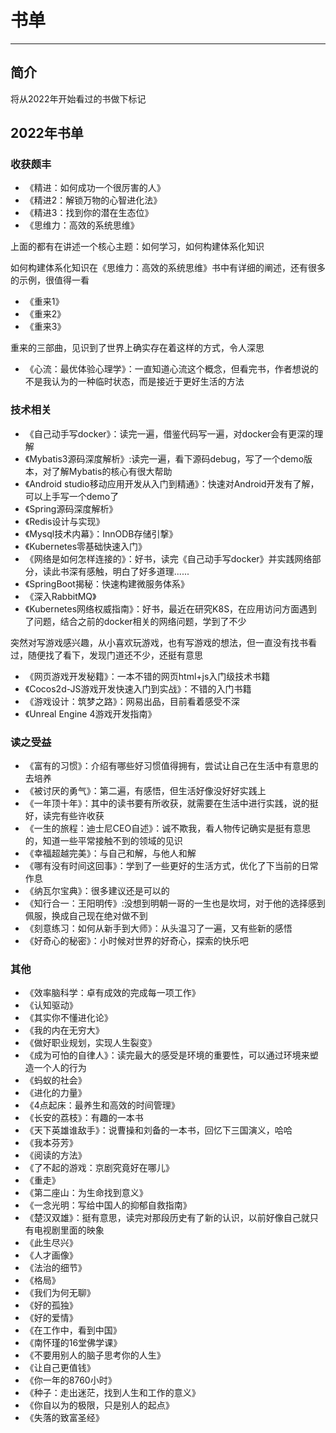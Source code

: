 # 书单
***

## 简介

将从2022年开始看过的书做下标记

## 2022年书单

### 收获颇丰

- 《精进：如何成功一个很厉害的人》
- 《精进2：解锁万物的心智进化法》
- 《精进3：找到你的潜在生态位》
- 《思维力：高效的系统思维》

上面的都有在讲述一个核心主题：如何学习，如何构建体系化知识

如何构建体系化知识在《思维力：高效的系统思维》书中有详细的阐述，还有很多的示例，很值得一看



- 《重来1》
- 《重来2》
- 《重来3》

重来的三部曲，见识到了世界上确实存在着这样的方式，令人深思



- 《心流：最优体验心理学》：一直知道心流这个概念，但看完书，作者想说的不是我认为的一种临时状态，而是接近于更好生活的方法

### 技术相关

- 《自己动手写docker》：读完一遍，借鉴代码写一遍，对docker会有更深的理解
- 《Mybatis3源码深度解析》:读完一遍，看下源码debug，写了一个demo版本，对了解Mybatis的核心有很大帮助
- 《Android studio移动应用开发从入门到精通》：快速对Android开发有了解，可以上手写一个demo了
- 《Spring源码深度解析》
- 《Redis设计与实现》
- 《Mysql技术内幕》：InnODB存储引撃》
- 《Kubernetes零基础快速入门》
- 《网络是如何怎样连接的》：好书，读完《自己动手写docker》并实践网络部分，读此书深有感触，明白了好多道理......
- 《SpringBoot揭秘：快速构建微服务体系》
- 《深入RabbitMQ》
- 《Kubernetes网络权威指南》：好书，最近在研究K8S，在应用访问方面遇到了问题，结合之前的docker相关的网络问题，学到了不少

突然对写游戏感兴趣，从小喜欢玩游戏，也有写游戏的想法，但一直没有找书看过，随便找了看下，发现门道还不少，还挺有意思

- 《网页游戏开发秘籍》：一本不错的网页html+js入门级技术书籍
- 《Cocos2d-JS游戏开发快速入门到实战》：不错的入门书籍
- 《游戏设计：筑梦之路》：网易出品，目前看着感受不深
- 《Unreal Engine 4游戏开发指南》

### 读之受益

- 《富有的习惯》：介绍有哪些好习惯值得拥有，尝试让自己在生活中有意思的去培养
- 《被讨厌的勇气》：第二遍，有感悟，但生活好像没好好实践上
- 《一年顶十年》：其中的读书要有所收获，就需要在生活中进行实践，说的挺好，读完有些许收获
- 《一生的旅程：迪士尼CEO自述》：诚不欺我，看人物传记确实是挺有意思的，知道一些平常接触不到的领域的见识
- 《幸福超越完美》：与自己和解，与他人和解
- 《哪有没有时间这回事》：学到了一些更好的生活方式，优化了下当前的日常作息
- 《纳瓦尔宝典》：很多建议还是可以的
- 《知行合一：王阳明传》:没想到明朝一哥的一生也是坎坷，对于他的选择感到佩服，换成自己现在绝对做不到
- 《刻意练习：如何从新手到大师》：从头温习了一遍，又有些新的感悟
- 《好奇心的秘密》：小时候对世界的好奇心，探索的快乐吧

### 其他

- 《效率脑科学：卓有成效的完成每一项工作》
- 《认知驱动》
- 《其实你不懂进化论》
- 《我的内在无穷大》
- 《做好职业规划，实现人生裂变》
- 《成为可怕的自律人》：读完最大的感受是环境的重要性，可以通过环境来塑造一个人的行为
- 《蚂蚁的社会》
- 《进化的力量》
- 《4点起床：最养生和高效的时间管理》
- 《长安的荔枝》：有趣的一本书
- 《天下英雄谁敌手》：说曹操和刘备的一本书，回忆下三国演义，哈哈
- 《我本芬芳》
- 《阅读的方法》
- 《了不起的游戏：京剧究竟好在哪儿》
- 《重走》
- 《第二座山：为生命找到意义》
- 《一念光明：写给中国人的抑郁自救指南》
- 《楚汉双雄》：挺有意思，读完对那段历史有了新的认识，以前好像自己就只有电视剧里面的映象
- 《此生尽兴》
- 《人才画像》
- 《法治的细节》
- 《格局》
- 《我们为何无聊》
- 《好的孤独》
- 《好的爱情》
- 《在工作中，看到中国》
- 《南怀瑾的16堂佛学课》
- 《不要用别人的脑子思考你的人生》
- 《让自己更值钱》
- 《你一年的8760小时》
- 《种子：走出迷茫，找到人生和工作的意义》
- 《你自以为的极限，只是别人的起点》
- 《失落的致富圣经》